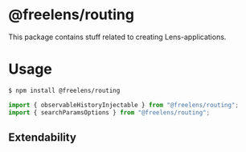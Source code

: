 # @freelens/routing

This package contains stuff related to creating Lens-applications. 

# Usage

```bash
$ npm install @freelens/routing
```

```typescript
import { observableHistoryInjectable } from "@freelens/routing";
import { searchParamsOptions } from "@freelens/routing";
```

## Extendability

